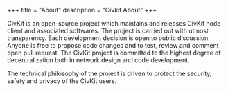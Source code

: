 +++
title = "About"
description = "Civkit About"
+++

CivKit is an open-source project which maintains and releases CivKit node client
and associated softwares. The project is carried out with utmost transparency. Each
development decision is open to public discussion. Anyone is free to propose code
changes and to test, review and comment open pull request. The CivKit project
is committed to the highest degree of decentralization both in network design
and code development.

The technical philosophy of the project is driven to protect the security, safety
and privacy of the CivKit users.
